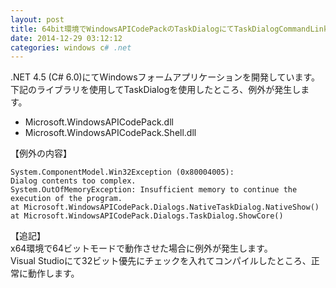 ```yaml
---
layout: post
title: 64bit環境でWindowsAPICodePackのTaskDialogにてTaskDialogCommandLinkを使用した場合例外が発生
date: 2014-12-29 03:12:12
categories: windows c# .net
---
```

<p>.NET 4.5 (C# 6.0)にてWindowsフォームアプリケーションを開発しています。<br>
下記のライブラリを使用してTaskDialogを使用したところ、例外が発生します。</p>

<ul>
<li>Microsoft.WindowsAPICodePack.dll</li>
<li>Microsoft.WindowsAPICodePack.Shell.dll</li>
</ul>

<p>【例外の内容】</p>

```
System.ComponentModel.Win32Exception (0x80004005): 
Dialog contents too complex.
System.OutOfMemoryException: Insufficient memory to continue the execution of the program.
at Microsoft.WindowsAPICodePack.Dialogs.NativeTaskDialog.NativeShow()
at Microsoft.WindowsAPICodePack.Dialogs.TaskDialog.ShowCore()
```

<p>【追記】<br>
x64環境で64ビットモードで動作させた場合に例外が発生します。<br>
Visual Studioにて32ビット優先にチェックを入れてコンパイルしたところ、正常に動作します。    </p>
